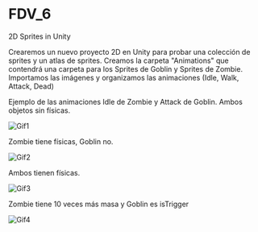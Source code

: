 # FDV_6
2D Sprites in Unity

Crearemos un nuevo proyecto 2D en Unity para probar una colección de sprites y un atlas de sprites. Creamos la carpeta "Animations" que contendrá una carpeta para los Sprites
de Goblin y Sprites de Zombie. Importamos las imágenes y organizamos las animaciones (Idle, Walk, Attack, Dead)

Ejemplo de las animaciones Idle de Zombie y Attack de Goblin. Ambos objetos sin físicas.

![Gif1](https://user-images.githubusercontent.com/114673717/200941082-4537d5bd-bfc3-4465-9e0e-391922febd6e.gif)

Zombie tiene físicas, Goblin no.

![Gif2](https://user-images.githubusercontent.com/114673717/200941549-af857893-8afe-4b97-bdea-04c59d3865ce.gif)

Ambos tienen físicas.

![Gif3](https://user-images.githubusercontent.com/114673717/200941915-14c12cc3-369b-4c64-8894-13a7a39fad7e.gif)

Zombie tiene 10 veces más masa y Goblin es isTrigger

![Gif4](https://user-images.githubusercontent.com/114673717/200942597-dcfabaea-8580-4bf0-8de3-c6521120ebe0.gif)

